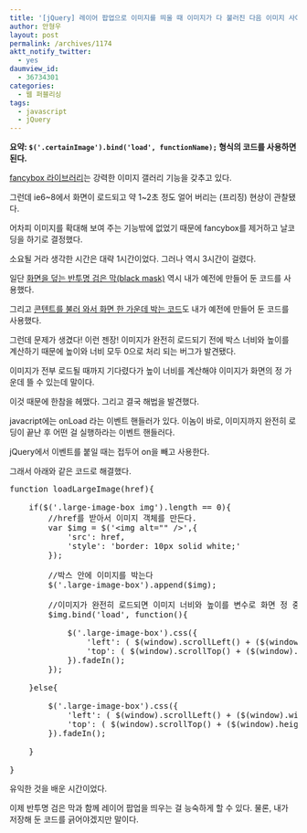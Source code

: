 ```yaml
---
title: '[jQuery] 레이어 팝업으로 이미지를 띄울 때 이미지가 다 불러진 다음 이미지 사이즈를 계산해서 화면 정 중앙에 오게 하기'
author: 안형우
layout: post
permalink: /archives/1174
aktt_notify_twitter:
  - yes
daumview_id:
  - 36734301
categories:
  - 웹 퍼블리싱
tags:
  - javascript
  - jQuery
---
```

**요약: `$('.certainImage').bind('load', functionName);` 형식의 코드를 사용하면 된다.**

[fancybox 라이브러리][1]는 강력한 이미지 갤러리 기능을 갖추고 있다.

그런데 ie6~8에서 화면이 로드되고 약 1~2초 정도 얼어 버리는 (프리징) 현상이 관찰됐다.

어차피 이미지를 확대해 보여 주는 기능밖에 없었기 때문에 fancybox를 제거하고 날코딩을 하기로 결정했다.

소요될 거라 생각한 시간은 대략 1시간이었다. 그러나 역시 3시간이 걸렸다.

일단 [화면을 덮는 반투명 검은 막(black mask)][2] 역시 내가 예전에 만들어 둔 코드를 사용했다.

그리고 [콘텐트를 불러 와서 화면 한 가운데 박는 코드][3]도 내가 예전에 만들어 둔 코드를 사용했다.

그런데 문제가 생겼다! 이런 젠장! 이미지가 완전히 로드되기 전에 박스 너비와 높이를 계산하기 때문에 높이와 너비 모두 0으로 처리 되는 버그가 발견됐다.

이미지가 전부 로드될 때까지 기다렸다가 높이 너비를 계산해야 이미지가 화면의 정 가운데 뜰 수 있는데 말이다.

이것 때문에 한참을 헤맸다. 그리고 결국 해법을 발견했다.

javacript에는 onLoad 라는 이벤트 핸들러가 있다. 이놈이 바로, 이미지까지 완전히 로딩이 끝난 후 어떤 걸 실행하라는 이벤트 핸들러다.

jQuery에서 이벤트를 붙일 때는 접두어 on을 빼고 사용한다.

그래서 아래와 같은 코드로 해결했다.

<pre class="brush:js">function loadLargeImage(href){

	if($(&#039;.large-image-box img&#039;).length == 0){
		//href를 받아서 이미지 객체를 만든다.
		var $img = $(&#039;&lt;img alt="" /&gt;&#039;,{
			&#039;src&#039;: href,
			&#039;style&#039;: &#039;border: 10px solid white;&#039;
		});

		//박스 안에 이미지를 박는다
		$(&#039;.large-image-box&#039;).append($img);

		//이미지가 완전히 로드되면 이미지 너비와 높이를 변수로 화면 정 중앙 위치를 계산하고 페이드인 한다.
		$img.bind(&#039;load&#039;, function(){

			$(&#039;.large-image-box&#039;).css({
				&#039;left&#039;: ( $(window).scrollLeft() + ($(window).width() - $(this).width())/2 ) + &#039;px&#039;,
				&#039;top&#039;: ( $(window).scrollTop() + ($(window).height() - $(this).height())/2 ) + &#039;px&#039;
			}).fadeIn();	
		});

	}else{

		$(&#039;.large-image-box&#039;).css({
			&#039;left&#039;: ( $(window).scrollLeft() + ($(window).width() - $(this).width())/2 ) + &#039;px&#039;,
			&#039;top&#039;: ( $(window).scrollTop() + ($(window).height() - $(this).height())/2 ) + &#039;px&#039;
		}).fadeIn();

	}	

}</pre>

유익한 것을 배운 시간이었다.

이제 반투명 검은 막과 함께 레이어 팝업을 띄우는 걸 능숙하게 할 수 있다. 물론, 내가 저장해 둔 코드를 긁어야겠지만 말이다.

 [1]: https://mytory.net/archives/599 "꽤 괜찮아 보이는 jQuery 이미지 확대 라이브러리 – 뭐, 갤러리도 되고, 대화박스도 되고 등등"
 [2]: https://mytory.net/archives/783 "[jQuery]레이어 팝업(modal window) 띄울 때 전체를 덮는 반투명 검은 막(black mask) 만들기"
 [3]: https://mytory.net/archives/812 "[jQuery] 레이어 팝업 박스를 화면 정 가운데 위치시키기(ie든 파폭이든 크롬이든 다 되는 거)"